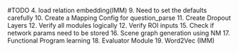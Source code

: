 #TODO
4. load relation embedding(IMM)
9. Need to set the defaults carefully
10. Create a Mapping Config for question_parse
11. Create Dropout Layers
12. Verify all modules logically
12. Verify ROI inputs
15. Check if network params need to be stored
16. Scene graph generation using NM
17. Functional Program learning
18. Evaluator Module
19. Word2Vec (IMM)